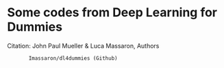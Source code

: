 # Some codes from Deep Learning for Dummies

Citation: John Paul Mueller & Luca Massaron, Authors

           Imassaron/dl4dummies (Github)
